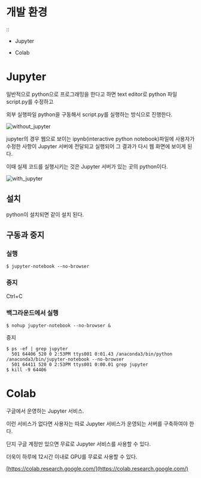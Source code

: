 # 개발 환경

::

- Jupyter

- Colab




# Jupyter

일반적으로 python으로 프로그래밍을 한다고 하면 text editor로 python 파일 script.py를 수정하고

외부 실행파일 python을 구동해서 script.py를 실행하는 방식으로 진행한다.

![without_jupyter](img/without_jupyter.png)

jupyter의 경우 웹으로 보이는 ipynb(interactive python notebook)파일에 사용자가 수정한 사항이 Jupyter 서버에 전달되고 실행되어 그 결과가 다시 웹 화면에 보이게 된다.

이때 실제 코드를 실행시키는 것은 Jupyter 서버가 있는 곳의 python이다.


![with_jupyter](img/with_jupyter.png)


## 설치

python이 설치되면 같이 설치 된다.

## 구동과 중지

### 실행
```
$ jupyter-notebook --no-browser
```

### 중지

Ctrl+C

### 백그라운드에서 실행

```
$ nohup jupyter-notebook --no-browser &
```

중지
```
$ ps -ef | grep jupyter
  501 64406 520 0 2:53PM ttys001 0:01.43 /anaconda3/bin/python /anaconda3/bin/jupyter-notebook --no-browser
  501 64411 520 0 2:53PM ttys001 0:00.01 grep jupyter
$ kill -9 64406
  ```

# Colab

구글에서 운영하는 Jupyter 서비스.

이런 서비스가 없다면 사용자는 따로 Jupyter 서비스가 운영되는 서버를 구축하여야 한다.

단지 구글 계정만 있으면 무료로 Jupyter 서비스를 사용할 수 있다.

더욱이 하루에 12시간 이내로 GPU를 무료로 사용할 수 있다.

[https://colab.research.google.com/](https://colab.research.google.com/)


